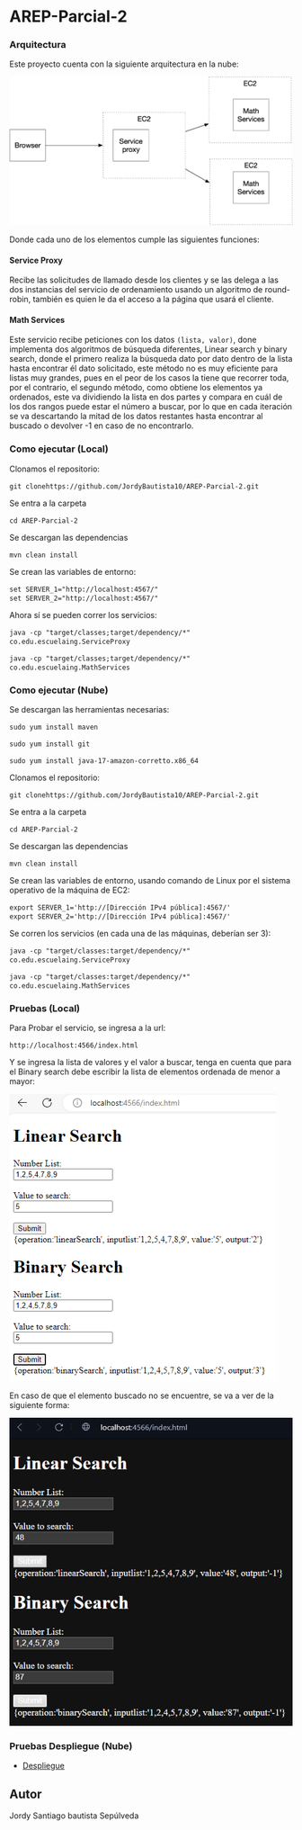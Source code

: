 # AREP-Parcial-2


### Arquitectura

Este proyecto cuenta con la siguiente arquitectura en la nube:

![img.png](Images/img_2.png)

Donde cada uno de los elementos cumple las siguientes funciones:

#### Service Proxy

Recibe las solicitudes de llamado desde los clientes y se las delega a las dos instancias del servicio de ordenamiento
usando un algoritmo de round-robin, también es quien le da el acceso a la página que usará el cliente.

#### Math Services

Este servicio recibe peticiones con los datos ``(lista, valor)``, done implementa dos algoritmos de búsqueda diferentes,
Linear search y binary search, donde el primero realiza la búsqueda dato por dato dentro de la lista hasta encontrar él
dato solicitado, este método no es muy eficiente para listas muy grandes, pues en el peor de los casos la tiene que recorrer
toda, por el contrario, el segundo método, como obtiene los elementos ya ordenados, este va dividiendo la lista en dos
partes y compara en cuál de los dos rangos puede estar el número a buscar, por lo que en cada iteración se va descartando
la mitad de los datos restantes hasta encontrar al buscado o devolver -1 en caso de no encontrarlo.


### Como ejecutar (Local)

Clonamos el repositorio:
~~~
git clonehttps://github.com/JordyBautista10/AREP-Parcial-2.git
~~~

Se entra a la carpeta
~~~
cd AREP-Parcial-2
~~~

Se descargan las dependencias
~~~
mvn clean install
~~~

Se crean las variables de entorno:
~~~
set SERVER_1="http://localhost:4567/"
set SERVER_2="http://localhost:4567/"
~~~

Ahora sí se pueden correr los servicios:
~~~
java -cp "target/classes;target/dependency/*" co.edu.escuelaing.ServiceProxy
~~~
~~~
java -cp "target/classes;target/dependency/*" co.edu.escuelaing.MathServices
~~~

### Como ejecutar (Nube)
Se descargan las herramientas necesarias:
~~~
sudo yum install maven
~~~
~~~
sudo yum install git
~~~
~~~
sudo yum install java-17-amazon-corretto.x86_64
~~~

Clonamos el repositorio:
~~~
git clonehttps://github.com/JordyBautista10/AREP-Parcial-2.git
~~~

Se entra a la carpeta
~~~
cd AREP-Parcial-2
~~~

Se descargan las dependencias
~~~
mvn clean install
~~~

Se crean las variables de entorno, usando comando de Linux por el sistema operativo de la máquina de EC2:
~~~
export SERVER_1='http://[Dirección IPv4 pública]:4567/'
export SERVER_2='http://[Dirección IPv4 pública]:4567/'
~~~

Se corren los servicios (en cada una de las máquinas, deberían ser 3):
~~~
java -cp "target/classes:target/dependency/*" co.edu.escuelaing.ServiceProxy
~~~

~~~
java -cp "target/classes:target/dependency/*" co.edu.escuelaing.MathServices
~~~

### Pruebas (Local)

Para Probar el servicio, se ingresa a la url:
~~~
http://localhost:4566/index.html
~~~
Y se ingresa la lista de valores y el valor a buscar, tenga en cuenta que para el Binary search debe escribir la lista
de elementos ordenada de menor a mayor:

![img.png](Images/img.png)

En caso de que el elemento buscado no se encuentre, se va a ver de la siguiente forma:

![img.png](Images/img_3.png)

### Pruebas Despliegue (Nube)

* [Despliegue](https://youtu.be/vEaA65SI9XY)

## Autor 
Jordy Santiago bautista Sepúlveda

